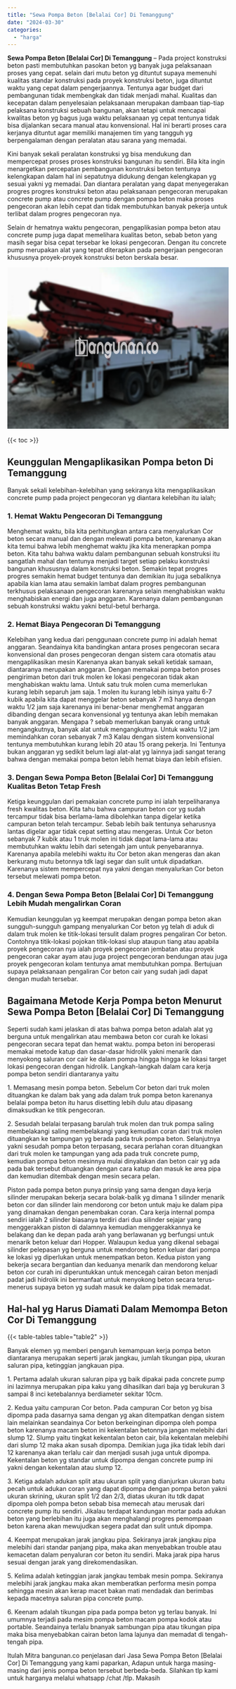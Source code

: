 ```yaml
---
title: "Sewa Pompa Beton [Belalai Cor] Di Temanggung"
date: "2024-03-30"
categories: 
  - "harga"
---
```


**Sewa Pompa Beton \[Belalai Cor\] Di Temanggung** – Pada project konstruksi beton pasti membutuhkan pasokan beton yg banyak juga pelaksanaan proses yang cepat. selain dari mutu beton yg dituntut supaya memenuhi kualitas standar konstruksi pada proyek konstruksi beton, juga dituntut waktu yang cepat dalam pengerjaannya. Tentunya agar budget dari pembangunan tidak membengkak dan tidak menjadi mahal. Kualitas dan kecepatan dalam penyelesaian pelaksanaan merupakan dambaan tiap-tiap pelaksana konstruksi sebuah bangunan, akan tetapi untuk mencapai kwalitas beton yg bagus juga waktu pelaksanaan yg cepat tentunya tidak bisa dijalankan secara manual atau konvensional. Hal ini berarti proses cara kerjanya dituntut agar memiliki manajemen tim yang tangguh yg berpengalaman dengan peralatan atau sarana yang memadai.

Kini banyak sekali peralatan konstruksi yg bisa mendukung dan mempercepat proses proses konstruksi bangunan itu sendiri. Bila kita ingin menargetkan percepatan pembangunan konstruksi beton tentunya kelengkapan dalam hal ini sepatutnya didukung dengan kelengkapan yg sesuai yakni yg memadai. Dan diantara peralatan yang dapat menyegerakan progres progres konstruksi beton atau pelaksanaan pengecoran merupakan concrete pump atau concrete pump dengan pompa beton maka proses pengecoran akan lebih cepat dan tidak membutuhkan banyak pekerja untuk terlibat dalam progres pengecoran nya.

Selain dr hematnya waktu pengecoran, pengaplikasian pompa beton atau concrete pump juga dapat memelihara kualitas beton, sebab beton yang masih segar bisa cepat tersebar ke lokasi pengecoran. Dengan itu concrete pump merupakan alat yang tepat diterapkan pada pengerjaan pengecoran khususnya proyek-proyek konstruksi beton berskala besar.

![Sewa Pompa Beton [Belalai Cor] Di Temanggung](/images/sewa-concrete-pump-24.png)

{{< toc >}}

## Keunggulan Mengaplikasikan Pompa beton Di Temanggung

Banyak sekali kelebihan-kelebihan yang sekiranya kita mengaplikasikan concrete pump pada project pengecoran yg diantara kelebihan itu ialah;

### 1\. Hemat Waktu Pengecoran Di Temanggung

Menghemat waktu, bila kita perhitungkan antara cara menyalurkan Cor beton secara manual dan dengan melewati pompa beton, karenanya akan kita temui bahwa lebih menghemat waktu jika kita menerapkan pompa beton. Kita tahu bahwa waktu dalam pembangunan sebuah konstruksi itu sangatlah mahal dan tentunya menjadi target setiap pelaku konstruksi bangunan khususnya dalam konstruksi beton. Semakin tepat progres progres semakin hemat budget tentunya dan demikian itu juga sebaliknya apabila kian lama atau semakin lambat dalam progres pembangunan terkhusus pelaksanaan pengecoran karenanya selain menghabiskan waktu menghabiskan energi dan juga anggaran. Karenanya dalam pembangunan sebuah konstruksi waktu yakni betul-betul berharga.

### 2\. Hemat Biaya Pengecoran Di Temanggung

Kelebihan yang kedua dari penggunaan concrete pump ini adalah hemat anggaran. Seandainya kita bandingkan antara proses pengecoran secara konvensional dan proses pengecoran dengan sistem cara otomatis atau mengaplikasikan mesin Karenanya akan banyak sekali ketidak samaan, diantaranya merupakan anggaran. Dengan memakai pompa beton proses pengiriman beton dari truk molen ke lokasi pengecoran tidak akan menghabiskan waktu lama. Untuk satu truk molen cuma memerlukan kurang lebih separuh jam saja. 1 molen itu kurang lebih isinya yaitu 6-7 kubik apabila kita dapat menggelar beton sebanyak 7 m3 hanya dengan waktu 1/2 jam saja karenanya ini benar-benar menghemat anggaran dibanding dengan secara konvensional yg tentunya akan lebih memakan banyak anggaran. Mengapa ? sebab memerlukan banyak orang untuk mengangkutnya, banyak alat untuk mengangkutnya. Untuk waktu 1/2 jam memindahkan coran sebanyak 7 m3 Kalau dengan sistem konvensional tentunya membutuhkan kurang lebih 20 atau 15 orang pekerja. Ini Tentunya bukan anggaran yg sedikit belum lagi alat-alat yg lainnya jadi sangat terang bahwa dengan memakai pompa beton lebih hemat biaya dan lebih efisien.

### 3\. Dengan Sewa Pompa Beton \[Belalai Cor\] Di Temanggung Kualitas Beton Tetap Fresh

Ketiga keunggulan dari pemakaian concrete pump ini ialah terpeliharanya fresh kwalitas beton. Kita tahu bahwa campuran beton cor yg sudah tercampur tidak bisa berlama-lama dibolehkan tanpa digelar ketika campuran beton telah tercampur. Sebab lebih baik tentunya seharusnya lantas digelar agar tidak cepat setting atau mengeras. Untuk Cor beton sebanyak 7 kubik atau 1 truk molen ini tidak dapat lama-lama atau membutuhkan waktu lebih dari setengah jam untuk penyebarannya. Karenanya apabila melebihi waktu itu Cor beton akan mengeras dan akan berkurang mutu betonnya tdk lagi segar dan sulit untuk dipadatkan. Karenanya sistem mempercepat nya yakni dengan menyalurkan Cor beton tersebut melewati pompa beton.

### 4\. Dengan Sewa Pompa Beton \[Belalai Cor\] Di Temanggung Lebih Mudah mengalirkan Coran

Kemudian keunggulan yg keempat merupakan dengan pompa beton akan sungguh-sungguh gampang menyalurkan Cor beton yg telah di aduk di dalam truk molen ke titik-lokasi tersulit dalam progres pengaliran Cor beton. Contohnya titik-lokasi pojokan titik-lokasi slup ataupun tiang atau apabila proyek pengecoran nya ialah proyek pengecoran jembatan atau proyek pengecoran cakar ayam atau juga project pengecoran bendungan atau juga proyek pengecoran kolam tentunya amat membutuhkan pompa. Bertujuan supaya pelaksanaan pengaliran Cor beton cair yang sudah jadi dapat dengan mudah tersebar.

## Bagaimana Metode Kerja Pompa beton Menurut Sewa Pompa Beton \[Belalai Cor\] Di Temanggung

Seperti sudah kami jelaskan di atas bahwa pompa beton adalah alat yg berguna untuk mengalirkan atau membawa beton cor curah ke lokasi pengecoran secara tepat dan hemat waktu. pompa beton ini beroperasi memakai metode katup dan dasar-dasar hidrolik yakni menarik dan menyokong saluran cor cair ke dalam pompa hingga hingga ke lokasi target lokasi pengecoran dengan hidrolik. Langkah-langkah dalam cara kerja pompa beton sendiri diantaranya yaitu

1\. Memasang mesin pompa beton. Sebelum Cor beton dari truk molen dituangkan ke dalam bak yang ada dalam truk pompa beton karenanya belalai pompa beton itu harus disetting lebih dulu atau dipasang dimaksudkan ke titik pengecoran.

2\. Sesudah belalai terpasang barulah truk molen dan truk pompa saling membelakangi saling membelakangi yang kemudian coran dari truk molen dituangkan ke tampungan yg berada pada truk pompa beton. Selanjutnya yakni sesudah pompa beton terpasang, secara perlahan coran dituangkan dari truk molen ke tampungan yang ada pada truk concrete pump, kemudian pompa beton mesinnya mulai dinyalakan dan beton cair yg ada pada bak tersebut dituangkan dengan cara katup dan masuk ke area pipa dan kemudian ditembak dengan mesin secara pelan.

Piston pada pompa beton punya prinsip yang sama dengan daya kerja silinder merupakan bekerja secara bolak-balik yg dimana 1 silinder menarik beton cor dan silinder lain mendorong cor beton untuk maju ke dalam pipa yang dinamakan dengan penembakan coran. Cara kerja internal pompa sendiri ialah 2 silinder biasanya terdiri dari dua silinder sejajar yang menggerakkan piston di dalamnya kemudian menggerakkannya ke belakang dan ke depan pada arah yang berlawanan yg berfungsi untuk menarik beton keluar dari Hopper. Walaupun kedua yang dikenal sebagai silinder pelepasan yg berguna untuk mendorong beton keluar dari pompa ke lokasi yg diperlukan untuk menempatkan beton. Kedua piston yang bekerja secara bergantian dan keduanya menarik dan mendorong keluar beton cor curah ini diperuntukkan untuk mencegah cairan beton menjadi padat jadi hidrolik ini bermanfaat untuk menyokong beton secara terus-menerus supaya beton yg sudah masuk ke dalam pipa tidak memadat.

## Hal-hal yg Harus Diamati Dalam Memompa Beton Cor Di Temanggung

{{< table-tables table="table2" >}}

Banyak elemen yg memberi pengaruh kemampuan kerja pompa beton diantaranya merupakan seperti jarak jangkau, jumlah tikungan pipa, ukuran saluran pipa, ketinggian jangkauan pipa.

1\. Pertama adalah ukuran saluran pipa yg baik dipakai pada concrete pump ini lazimnya merupakan pipa kaku yang dihasilkan dari baja yg berukuran 3 sampai 8 inci ketebalannya berdiameter sekitar 10cm.

2\. Kedua yaitu campuran Cor beton. Pada campuran Cor beton yg bisa dipompa pada dasarnya sama dengan yg akan ditempatkan dengan sistem lain melainkan seandainya Cor beton berkeinginan dipompa oleh pompa beton karenanya macam beton ini kekentalan betonnya jangan melebihi dari slump 12. Slump yaitu tingkat kekentalan beton cair, bila kekentalan melebihi dari slump 12 maka akan susah dipompa. Demikian juga jika tidak lebih dari 12 karenanya akan terlalu cair dan menjadi susah juga untuk dipompa. Kekentalan beton yg standar untuk dipompa dengan concrete pump ini yakni dengan kekentalan atau slump 12.

3\. Ketiga adalah adukan split atau ukuran split yang dianjurkan ukuran batu pecah untuk adukan coran yang dapat dipompa dengan pompa beton yakni ukuran skrining, ukuran split 1/2 dan 2/3, diatas ukuran itu tdk dapat dipompa oleh pompa beton sebab bisa memecah atau merusak dari concrete pump itu sendiri. Jikalau terdapat kandungan mortar pada adukan beton yang berlebihan itu juga akan menghalangi progres pemompaan beton karena akan mewujudkan segera padat dan sulit untuk dipompa.

4\. Keempat merupakan jarak jangkau pipa. Sekiranya jarak jangkau pipa melebihi dari standar panjang pipa, maka akan menyebabkan trouble atau kemacetan dalam penyaluran cor beton itu sendiri. Maka jarak pipa harus sesuai dengan jarak yang direkomendasikan.

5\. Kelima adalah ketinggian jarak jangkau tembak mesin pompa. Sekiranya melebihi jarak jangkau maka akan memberatkan performa mesin pompa sehingga mesin akan kerap macet bakan mati mendadak dan berimbas kepada macetnya saluran pipa concrete pump.

6\. Keenam adalah tikungan pipa pada pompa beton yg terlau banyak. Ini umumnya terjadi pada mesim pompa beton macam pompa kodok atau portable. Seandainya terlalu bnanyak sambungan pipa atau tikungan pipa maka bisa menyebabkan cairan beton lama lajunya dan memadat di tengah-tengah pipa.

Itulah Mitra bangunan.co penjelasan dari Jasa Sewa Pompa Beton \[Belalai Cor\] Di Temanggung yang kami paparkan, Adapun untuk harga masing-masing dari jenis pompa beton tersebut berbeda-beda. Silahkan tlp kami untuk harganya melalui whatsapp /chat /tlp. Makasih
